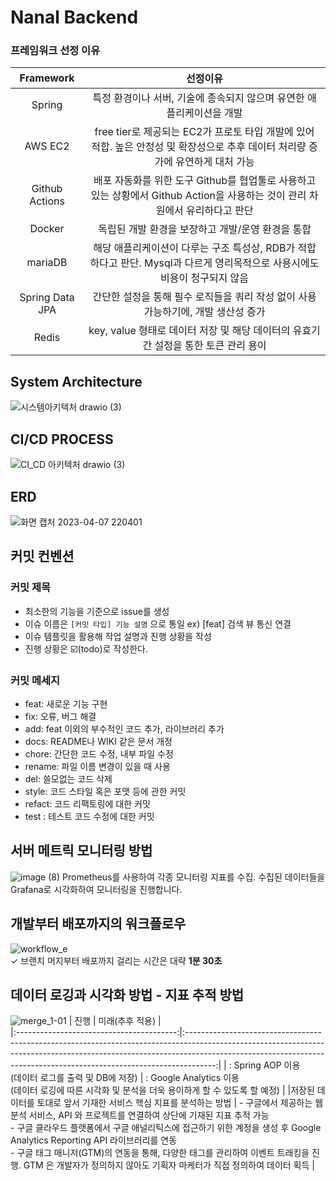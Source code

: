 ﻿# Nanal Backend

### 프레임워크 선정 이유

| Framework| 선정이유 |
|:------------------------------------------------------------------------------:| :--: |
| Spring  | 특정 환경이나 서버, 기술에 종속되지 않으며 유연한 애플리케이션을 개발|
|AWS EC2|free tier로 제공되는 EC2가 프로토 타입 개발에 있어 적합. 높은 안정성 및 확장성으로 추후 데이터 처리량 증가에 유연하게 대처 가능|
|Github Actions|배포 자동화를 위한 도구 Github를 협업툴로 사용하고 있는 상황에서 Github Action을 사용하는 것이 관리 차원에서 유리하다고 판단|
|Docker |독립된 개발 환경을 보장하고 개발/운영 환경을 통합|
|mariaDB|해당 애플리케이션이 다루는 구조 특성상, RDB가 적합하다고 판단. Mysql과 다르게 영리목적으로 사용시에도 비용이 청구되지 않음|
|Spring Data JPA |  간단한 설정을 통해 필수 로직들을 쿼리 작성 없이 사용 가능하기에, 개발 생산성 증가|
|Redis|key, value 형태로 데이터 저장 및 해당 데이터의 유효기간 설정을 통한 토큰 관리 용이|

## System Architecture
![시스템아키텍처 drawio (3)](https://user-images.githubusercontent.com/78543382/230613220-8840ac69-055b-491d-bbc8-7ef63e23c9b6.png)


## CI/CD PROCESS
![CI_CD 아키텍처 drawio (3)](https://user-images.githubusercontent.com/78543382/230612784-be6875ec-61f5-4633-bae8-0f05cafb210d.png)

## ERD
![화면 캡처 2023-04-07 220401](https://user-images.githubusercontent.com/78543382/230613585-e3d47be2-fefa-4d65-b1a9-3e7987dbfcef.png)

## 커밋 컨벤션

### 커밋 제목
- 최소한의 기능을 기준으로 issue를 생성
- 이슈 이름은 `[커밋 타입] 기능 설명` 으로 통일
  ex) [feat] 검색 뷰 통신 연결
- 이슈 템플릿을 활용해 작업 설명과 진행 상황을 작성
- 진행 상황은 ☑️(todo)로 작성한다.

### 커밋 메세지
- feat: 새로운 기능 구현
- fix: 오류, 버그 해결
- add: feat 이외의 부수적인 코드 추가, 라이브러리 추가
- docs: README나 WIKI 같은 문서 개정
- chore: 간단한 코드 수정, 내부 파일 수정
- rename: 파일 이름 변경이 있을 때 사용
- del: 쓸모없는 코드 삭제
- style: 코드 스타일 혹은 포맷 등에 관한 커밋
- refact:  코드 리팩토링에 대한 커밋
- test : 테스트 코드 수정에 대한 커밋

## 서버 메트릭 모니터링 방법
![image (8)](https://user-images.githubusercontent.com/80163835/203802990-b9d896fb-f28d-47c1-8338-2bdcf36dcd23.png)
Prometheus를 사용하여 각종 모니터링 지표를 수집. 수집된 데이터들을 Grafana로 시각화하여 모니터링을 진행합니다.

## 개발부터 배포까지의 워크플로우
![workflow_e](https://user-images.githubusercontent.com/80163835/203800201-1a42ce89-666d-49ab-b6ec-dfde3f26f6aa.png)
<br>✓ 브랜치 머지부터 배포까지 걸리는 시간은 대략 **1분 30초**

## 데이터 로깅과 시각화 방법 - 지표 추적 방법
![merge_1-01](https://user-images.githubusercontent.com/80163835/203802625-c7b74f5e-6143-4270-82cd-c7f3c2159a0c.png)
|                    진행                    |                                                                                                                     미래(추후 적용)                                                                                                                     |    
|:----------------------------------------:|:-------------------------------------------------------------------------------------------------------------------------------------------------------------------------------------------------------------------------------------------------:|
| : Spring AOP 이용<br>(데이터 로그를 출력 및 DB에 저장) |                                                                                       : Google Analytics 이용<br>(데이터 로깅에 따른 시각화 및 분석을 더욱 용이하게 할 수 있도록 할 예정)                                                                                        |
|저장된 데이터를 토대로 앞서 기재한 서비스 핵심 지표를 분석하는 방법 | - 구글에서 제공하는 웹 분석 서비스, API 와 프로젝트를 연결하여 상단에 기재된 지표 추적 가능<br>- 구글 클라우드 플랫폼에서 구글 애널리틱스에 접근하기 위한 계정을 생성 후 Google Analytics Reporting API 라이브러리를 연동<br>- 구글 태그 매니저(GTM)의 연동을 통해, 다양한 태그를 관리하여 이벤트 트래킹을 진행. GTM 은 개발자가 정의하지 않아도 기획자 마케터가 직접 정의하여 데이터 획득 |
